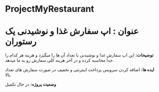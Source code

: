 # ProjectMyRestaurant
# عنوان : اپ سفارش غذا و نوشیدنی یک رستوران

**توضیحات:**
این اپ سفارش غذا و نوشیدنی با تعداد آن ها را میگیرد و هزینه هر کدام را جدا محاسبه کرده و در آخر هزینه کلی سفارش رو به ما میدهد.

**ایده ها:**
اضافه کردن سرویس پرداخت اینترنتی و تخفیف در صورت سفارش های تعداد بالا.

**وضعیت پروژه:**
در حال تکمیل
